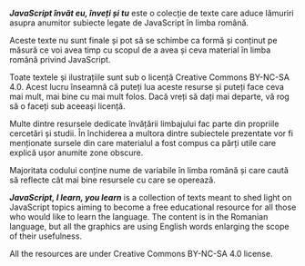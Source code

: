 ***JavaScript învăt eu, înveți și tu*** este o colecție de texte care aduce lămuriri asupra anumitor subiecte legate de JavaScript în limba română.

Aceste texte nu sunt finale și pot să se schimbe ca formă și conținut pe măsură ce voi avea timp cu scopul de a avea și ceva material în limba română privind JavaScript.

Toate textele și ilustrațiile sunt sub o licență Creative Commons BY-NC-SA 4.0. Acest lucru înseamnă că puteți lua aceste resurse și puteți face ceva mai mult, mai bine cu mai mult folos.
Dacă vreți să dați mai departe, vă rog să o faceți sub aceeași licență.

Multe dintre resursele dedicate învățării limbajului fac parte din propriile cercetări și studii. În închiderea a multora dintre subiectele prezentate vor fi menționate sursele din care materialul a fost compus ca părți utile care explică ușor anumite zone obscure.

Majoritata codului conține nume de variabile în limba română și care caută să reflecte cât mai bine resursele cu care se operează.

***JavaScript, I learn, you learn*** is a collection of texts meant to shed light on JavaScript topics aiming to become a free educational resource for all those who would like to learn the language.
The content is in the Romanian language, but all the graphics are using English words enlarging the scope of their usefulness.

All the resources are under Creative Commons BY-NC-SA 4.0 license.
